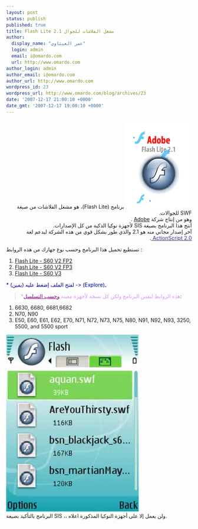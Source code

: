 ```yaml
---
layout: post
status: publish
published: true
title: Flash Lite 2.1 مشغل الفلاشات للجوال
author:
  display_name: "عمر العيثاوي"
  login: admin
  email: i@omardo.com
  url: http://www.omardo.com
author_login: admin
author_email: i@omardo.com
author_url: http://www.omardo.com
wordpress_id: 23
wordpress_url: http://www.omardo.com/blog/archives/23
date: '2007-12-17 21:00:10 +0000'
date_gmt: '2007-12-17 19:00:10 +0000'
---
```

<p dir="rtl"><img alt="مشغل الفلاشات على الجوال Flash lite 2.1" title="مشغل الفلاشات على الجوال Flash lite 2.1" src="/blog/wp-content/gallery/tut_1/fLite_1.jpg" /> برنامج (Flash Lite)، هو مشغل الفلاشات من صيغة SWF للجوالات.<br />
وهو من إنتاج شركة <a href="http://ar.wikipedia.org/wiki/أدوبي">Adobe</a> .<br />
أنتج هذا البرنامج بصيغة SIS لأجهزة نوكيا الذكية من كل الإصدارات.<br />
آخر إصدار مجاني منه هو 2.1 والذي طور بشكل قوي من هذه الشركة ليدعم لغة <a title="لغة البرمجة أكشن سكربت تستخدم في برنامج الفلاش" href="http://en.wikipedia.org/wiki/ActionScript"><span style="color: #333399;">ActionScript 2.0</span></a><a href="http://ar.wikipedia.org/wiki/%D8%A3%D9%83%D8%B4%D9%86_%D8%B3%D9%83%D8%B1%D8%A8%D8%AA"> </a>.</p>
<p>تستطيع تحميل هذا البرنامج وحسب نوع جهازك من هذه الروابط :<!--more--></p>
<ol>
<li> <a href="http://www.omardo.com/blog/wp-content/uploads/flash_lite21-s60v2fp2.zip" />Flash Lite - S60 V2 FP2</a></li>
<li> <a href="http://www.omardo.com/blog/wp-content/uploads/flash_lite21-s60v2fp3.zip" />Flash Lite - S60 V2 FP3</a></li>
<li> <a href="http://www.omardo.com/blog/wp-content/uploads/flash_lite21-s60v3.zip" />Flash Lite - S60 V3</a></li>
</ol>
<p><span style="color: #000099;">* لفتح الملف إضغط عليه (يمين) -&gt; (Explore)ـ</span></p>
<blockquote><p><span style="color: #cc99ff;">*هذه الروابط لنفس البرنامج ولكن كل نسخة لأجهزة معينة </span><span style="color: #800080;"><span style="text-decoration: underline;">وحسب التسلسل</span></span>:</p></blockquote>
<ol>
<li>6630, 6680, 6681,6682</li>
<li>N70, N90</li>
<li>E50, E60, E61, E62, E70, N71, N72, N73, N75, N80, N91, N92, N93, 3250, 5500, and 5500 sport</li>
</ol>
<p><img alt="مشغل الفلاشات على الجوال Flash lite 2.1" title="مشغل الفلاشات على الجوال Flash lite 2.1" src="/blog/wp-content/gallery/tut_1/fLite_2.jpg" /><br />
البرنامج بالتأكيد بصيغة SIS ،، ولن يعمل إلا على أجهزة النوكيا المذكورة اعلاه.<br />
<span style="color: #ffffff;">ـ </span></p>
